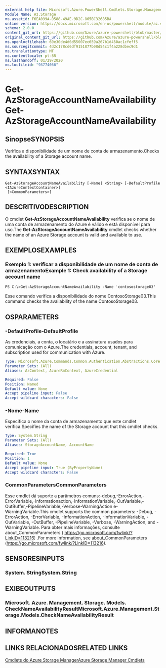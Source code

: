 ```yaml
---
external help file: Microsoft.Azure.PowerShell.Cmdlets.Storage.Management.dll-Help.xml
Module Name: Az.Storage
ms.assetid: F6EA099A-D588-49AE-9D2C-865BC32685BA
online version: https://docs.microsoft.com/en-us/powershell/module/az.storage/get-azstorageaccountnameavailability
schema: 2.0.0
content_git_url: https://github.com/Azure/azure-powershell/blob/master/src/Storage/Storage.Management/help/Get-AzStorageAccountNameAvailability.md
original_content_git_url: https://github.com/Azure/azure-powershell/blob/master/src/Storage/Storage.Management/help/Get-AzStorageAccountNameAvailability.md
ms.openlocfilehash: 60e30de4d6d55007ec659a267b1d450ac1cfeff5
ms.sourcegitcommit: 4d2c178cd6df9151877b08d54c1f4a228dbec9d1
ms.translationtype: MT
ms.contentlocale: pt-BR
ms.lasthandoff: 01/29/2020
ms.locfileid: "93774066"
---
```

# <span data-ttu-id="f36a0-101">Get-AzStorageAccountNameAvailability</span><span class="sxs-lookup"><span data-stu-id="f36a0-101">Get-AzStorageAccountNameAvailability</span></span>

## <span data-ttu-id="f36a0-102">Sinopse</span><span class="sxs-lookup"><span data-stu-id="f36a0-102">SYNOPSIS</span></span>
<span data-ttu-id="f36a0-103">Verifica a disponibilidade de um nome de conta de armazenamento.</span><span class="sxs-lookup"><span data-stu-id="f36a0-103">Checks the availability of a Storage account name.</span></span>

## <span data-ttu-id="f36a0-104">SYNTAX</span><span class="sxs-lookup"><span data-stu-id="f36a0-104">SYNTAX</span></span>

```
Get-AzStorageAccountNameAvailability [-Name] <String> [-DefaultProfile <IAzureContextContainer>]
 [<CommonParameters>]
```

## <span data-ttu-id="f36a0-105">DESCRITIVO</span><span class="sxs-lookup"><span data-stu-id="f36a0-105">DESCRIPTION</span></span>
<span data-ttu-id="f36a0-106">O cmdlet **Get-AzStorageAccountNameAvailability** verifica se o nome de uma conta de armazenamento do Azure é válido e está disponível para uso.</span><span class="sxs-lookup"><span data-stu-id="f36a0-106">The **Get-AzStorageAccountNameAvailability** cmdlet checks whether the name of an Azure Storage account is valid and available to use.</span></span>

## <span data-ttu-id="f36a0-107">EXEMPLOS</span><span class="sxs-lookup"><span data-stu-id="f36a0-107">EXAMPLES</span></span>

### <span data-ttu-id="f36a0-108">Exemplo 1: verificar a disponibilidade de um nome de conta de armazenamento</span><span class="sxs-lookup"><span data-stu-id="f36a0-108">Example 1: Check availability of a Storage account name</span></span>
```
PS C:\>Get-AzStorageAccountNameAvailability -Name 'contosostorage03'
```

<span data-ttu-id="f36a0-109">Esse comando verifica a disponibilidade do nome ContosoStorage03.</span><span class="sxs-lookup"><span data-stu-id="f36a0-109">This command checks the availability of the name ContosoStorage03.</span></span>

## <span data-ttu-id="f36a0-110">OS</span><span class="sxs-lookup"><span data-stu-id="f36a0-110">PARAMETERS</span></span>

### <span data-ttu-id="f36a0-111">-DefaultProfile</span><span class="sxs-lookup"><span data-stu-id="f36a0-111">-DefaultProfile</span></span>
<span data-ttu-id="f36a0-112">As credenciais, a conta, o locatário e a assinatura usados para comunicação com o Azure.</span><span class="sxs-lookup"><span data-stu-id="f36a0-112">The credentials, account, tenant, and subscription used for communication with Azure.</span></span>

```yaml
Type: Microsoft.Azure.Commands.Common.Authentication.Abstractions.Core.IAzureContextContainer
Parameter Sets: (All)
Aliases: AzContext, AzureRmContext, AzureCredential

Required: False
Position: Named
Default value: None
Accept pipeline input: False
Accept wildcard characters: False
```

### <span data-ttu-id="f36a0-113">-Nome</span><span class="sxs-lookup"><span data-stu-id="f36a0-113">-Name</span></span>
<span data-ttu-id="f36a0-114">Especifica o nome da conta de armazenamento que este cmdlet verifica.</span><span class="sxs-lookup"><span data-stu-id="f36a0-114">Specifies the name of the Storage account that this cmdlet checks.</span></span>

```yaml
Type: System.String
Parameter Sets: (All)
Aliases: StorageAccountName, AccountName

Required: True
Position: 1
Default value: None
Accept pipeline input: True (ByPropertyName)
Accept wildcard characters: False
```

### <span data-ttu-id="f36a0-115">CommonParameters</span><span class="sxs-lookup"><span data-stu-id="f36a0-115">CommonParameters</span></span>
<span data-ttu-id="f36a0-116">Esse cmdlet dá suporte a parâmetros comuns:-debug,-ErrorAction,-ErrorVariable,-Informationaction,-InformationVariable,-OutVariable,-OutBuffer,-PipelineVariable,-Verbose-WarningAction e-WarningVariable.</span><span class="sxs-lookup"><span data-stu-id="f36a0-116">This cmdlet supports the common parameters: -Debug, -ErrorAction, -ErrorVariable, -InformationAction, -InformationVariable, -OutVariable, -OutBuffer, -PipelineVariable, -Verbose, -WarningAction, and -WarningVariable.</span></span> <span data-ttu-id="f36a0-117">Para obter mais informações, consulte about_CommonParameters ( https://go.microsoft.com/fwlink/?LinkID=113216) .</span><span class="sxs-lookup"><span data-stu-id="f36a0-117">For more information, see about_CommonParameters (https://go.microsoft.com/fwlink/?LinkID=113216).</span></span>

## <span data-ttu-id="f36a0-118">SENSORES</span><span class="sxs-lookup"><span data-stu-id="f36a0-118">INPUTS</span></span>

### <span data-ttu-id="f36a0-119">System. String</span><span class="sxs-lookup"><span data-stu-id="f36a0-119">System.String</span></span>

## <span data-ttu-id="f36a0-120">EXIBE</span><span class="sxs-lookup"><span data-stu-id="f36a0-120">OUTPUTS</span></span>

### <span data-ttu-id="f36a0-121">Microsoft. Azure. Management. Storage. Models. CheckNameAvailabilityResult</span><span class="sxs-lookup"><span data-stu-id="f36a0-121">Microsoft.Azure.Management.Storage.Models.CheckNameAvailabilityResult</span></span>

## <span data-ttu-id="f36a0-122">INFORMA</span><span class="sxs-lookup"><span data-stu-id="f36a0-122">NOTES</span></span>

## <span data-ttu-id="f36a0-123">LINKS RELACIONADOS</span><span class="sxs-lookup"><span data-stu-id="f36a0-123">RELATED LINKS</span></span>

[<span data-ttu-id="f36a0-124">Cmdlets do Azure Storage Manager</span><span class="sxs-lookup"><span data-stu-id="f36a0-124">Azure Storage Manager Cmdlets</span></span>](./Az.Storage.md)


